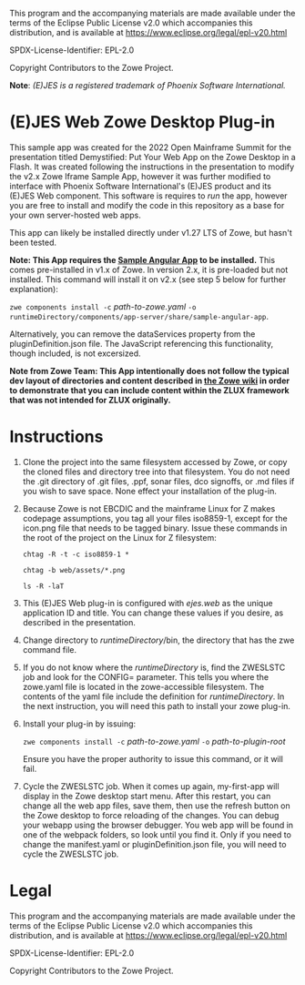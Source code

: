 This program and the accompanying materials are
made available under the terms of the Eclipse Public License v2.0 which accompanies
this distribution, and is available at https://www.eclipse.org/legal/epl-v20.html

SPDX-License-Identifier: EPL-2.0

Copyright Contributors to the Zowe Project.

**Note**: *(E)JES is a registered trademark of Phoenix Software International.*

# (E)JES Web Zowe Desktop Plug-in
This sample app was created for the 2022 Open Mainframe Summit for the presentation titled Demystified: Put Your Web App on the Zowe Desktop in a Flash.  It was created following the instructions in the presentation to modify the v2.x Zowe Iframe Sample App, however it was
further modified to interface with Phoenix Software International's (E)JES product and its
(E)JES Web component.  This software is requires to *run* the app, however you are free to
install and modify the code in this repository as a base for your own server-hosted web apps.

This app can likely be installed directly under v1.27 LTS of Zowe, but hasn't been tested.

**Note: This App requires the [Sample Angular App](https://github.com/zowe/sample-angular-app) to be installed.**  This comes pre-installed in v1.x of Zowe.  In version 2.x, it is pre-loaded but not installed.  This command will install it on v2.x (see step 5 below for further explanation):

 `zwe components install -c` *path-to-zowe.yaml* `-o runtimeDirectory/components/app-server/share/sample-angular-app`. 
 
 Alternatively, you can remove the dataServices property from the pluginDefinition.json file.  The JavaScript referencing this functionality, though included, is not excersized.

**Note from Zowe Team: This App intentionally does not follow the typical dev layout of directories and content described in [the Zowe wiki](https://github.com/zowe/zlux/wiki/ZLUX-App-filesystem-structure) in order to demonstrate that you can include content within the ZLUX framework that was not intended for ZLUX originally.**

# Instructions
1. Clone the project into the same filesystem accessed by Zowe, or copy the cloned files and directory tree into that filesystem.  You do not need the .git directory of .git files, .ppf, sonar files, dco signoffs, or .md files if you wish to save space.  None effect your installation of the plug-in.

2. Because Zowe is not EBCDIC and the mainframe Linux for Z makes codepage assumptions, you tag all your files iso8859-1, except for the icon.png file that needs to be tagged binary.  Issue these commands in the root of the project on the Linux for Z filesystem:

    `chtag -R -t -c iso8859-1 *`

    `chtag -b web/assets/*.png`

    `ls -R -laT`

3. This (E)JES Web plug-in is configured with *ejes.web* as the unique application ID and title.  You can change these values if you desire, as described in the presentation.

4. Change directory to *runtimeDirectory*/bin, the directory that has the zwe command file.

5. If you do not know where the *runtimeDirectory* is, find the ZWESLSTC job and look for the CONFIG= parameter.  This tells you where the zowe.yaml file is located in the zowe-accessible filesystem.  The contents of the yaml file include the definition for *runtimeDirectory*.  In the next instruction, you will need this path to install your zowe plug-in.

6. Install your plug-in by issuing: 

     `zwe components install -c` *path-to-zowe.yaml* `-o` *path-to-plugin-root*

    Ensure you have the proper authority to issue this command, or it will fail.

7. Cycle the ZWESLSTC job.  When it comes up again, my-first-app will display in the Zowe desktop start menu.  After this restart, you can change all the web app files, save them, then use the refresh button on the Zowe desktop to force reloading of the changes.  You can debug your webapp using the browser debugger.  You web app will be found in one of the webpack folders, so look until you find it.  Only if you need to change the manifest.yaml or pluginDefinition.json file, you will need to cycle the ZWESLSTC job.

# Legal
This program and the accompanying materials are
made available under the terms of the Eclipse Public License v2.0 which accompanies
this distribution, and is available at https://www.eclipse.org/legal/epl-v20.html

SPDX-License-Identifier: EPL-2.0

Copyright Contributors to the Zowe Project.

